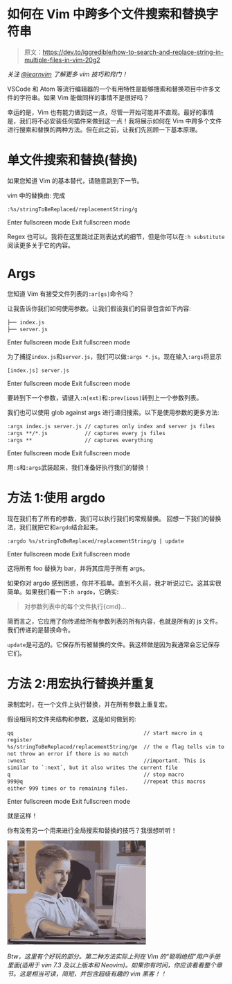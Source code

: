 # 如何在 Vim 中跨多个文件搜索和替换字符串

> 原文：<https://dev.to/iggredible/how-to-search-and-replace-string-in-multiple-files-in-vim-20g2>

*关注 [@learnvim](https://twitter.com/learnvim) 了解更多 vim 技巧和窍门！*

VSCode 和 Atom 等流行编辑器的一个有用特性是能够搜索和替换项目中许多文件的字符串。如果 Vim 能做同样的事情不是很好吗？

幸运的是，Vim 也有能力做到这一点，尽管一开始可能并不直观。最好的事情是，我们将不必安装任何插件来做到这一点！我将展示如何在 Vim 中跨多个文件进行搜索和替换的两种方法。但在此之前，让我们先回顾一下基本原理。

# 单文件搜索和替换(替换)

如果您知道 Vim 的基本替代，请随意跳到下一节。

vim 中的替换由:
完成

```
:%s/stringToBeReplaced/replacementString/g 
```

Enter fullscreen mode Exit fullscreen mode

Regex 也可以。我将在这里跳过正则表达式的细节，但是你可以在`:h substitute`阅读更多关于它的内容。

# Args

您知道 Vim 有接受文件列表的`:ar[gs]`命令吗？

让我告诉你我们如何使用参数。让我们假设我们的目录包含如下内容:

```
├── index.js
├── server.js 
```

Enter fullscreen mode Exit fullscreen mode

为了捕捉`index.js`和`server.js`，我们可以做`:args *.js`。现在输入`:args`将显示

```
[index.js] server.js 
```

Enter fullscreen mode Exit fullscreen mode

要转到下一个参数，请键入`:n[ext]`和`:prev[ious]`转到上一个参数列表。

我们也可以使用 glob against args 进行递归搜索。以下是使用参数的更多方法:

```
:args index.js server.js // captures only index and server js files
:args **/*.js            // captures every js files
:args **                 // captures everything 
```

Enter fullscreen mode Exit fullscreen mode

用`:s`和`:args`武装起来，我们准备好执行我们的替换！

# 方法 1:使用 argdo

现在我们有了所有的参数，我们可以执行我们的常规替换。
回想一下我们的替换法，我们就把它和`argdo`结合起来。

```
:argdo %s/stringToBeReplaced/replacementString/g | update 
```

Enter fullscreen mode Exit fullscreen mode

这将所有 foo 替换为 bar，并将其应用于所有 args。

如果你对 argdo 感到困惑，你并不孤单。直到不久前，我才听说过它。这其实很简单。如果我们看一下`:h argdo`，它确实:

> 对参数列表中的每个文件执行{cmd}...

简而言之，它应用了你传递给所有参数列表的所有内容，也就是所有的 js 文件。我们传递的是替换命令。

`update`是可选的。它保存所有被替换的文件。我这样做是因为我通常会忘记保存它们。

# 方法 2:用宏执行替换并重复

录制宏时，在一个文件上执行替换，并在所有参数上重复宏。

假设相同的文件夹结构和参数，这是如何做到的:

```
qq                                          // start macro in q register
%s/stringToBeReplaced/replacementString/ge  // the e flag tells vim to not throw an error if there is no match
:wnext                                      //important. This is similar to `:next`, but it also writes the current file
q                                           // stop macro
999@q                                       //repeat this macros either 999 times or to remaining files. 
```

Enter fullscreen mode Exit fullscreen mode

就是这样！

你有没有另一个用来进行全局搜索和替换的技巧？我很想听听！

[![thumbs-up](img/09df05446019ff1c9487d2cd292d20a0.png)](https://i.giphy.com/media/XreQmk7ETCak0/giphy.gif)

*Btw，这里有个好玩的部分。第二种方法实际上列在 Vim 的“聪明绝招”用户手册里面(适用于 vim 7.3 及以上版本和 Neovim)。如果你有时间，你应该看看整个章节。这是相当可读，简短，并包含超级有趣的 vim 黑客！！*